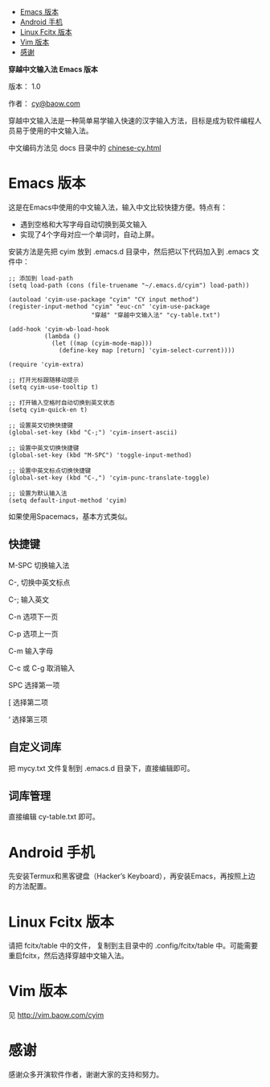 - [Emacs 版本](#sec-1)
- [Android 手机](#sec-2)
- [Linux Fcitx 版本](#sec-3)
- [Vim 版本](#sec-4)
- [感谢](#sec-5)

**穿越中文输入法 Emacs 版本**

版本： 1.0

作者： cy@baow.com

穿越中文输入法是一种简单易学输入快速的汉字输入方法，目标是成为软件编程人员易于使用的中文输入法。

中文编码方法见 docs 目录中的 [chinese-cy.html](docs/chinese-cy.html)

# Emacs 版本<a id="sec-1"></a>

这是在Emacs中使用的中文输入法，输入中文比较快捷方便。特点有：

 - 遇到空格和大写字母自动切换到英文输入
 - 实现了4个字母对应一个单词时，自动上屏。

安装方法是先把 cyim 放到 .emacs.d 目录中，然后把以下代码加入到 .emacs 文件中：

```emacs-lisp
;; 添加到 load-path
(setq load-path (cons (file-truename "~/.emacs.d/cyim") load-path))

(autoload 'cyim-use-package "cyim" "CY input method")
(register-input-method "cyim" "euc-cn" 'cyim-use-package
                       "穿越" "穿越中文输入法" "cy-table.txt")

(add-hook 'cyim-wb-load-hook
          (lambda ()
            (let ((map (cyim-mode-map)))
              (define-key map [return] 'cyim-select-current))))

(require 'cyim-extra)

;; 打开光标跟随移动提示
(setq cyim-use-tooltip t)

;; 打开输入空格时自动切换到英文状态
(setq cyim-quick-en t)

;; 设置英文切换快捷键
(global-set-key (kbd "C-;") 'cyim-insert-ascii)

;; 设置中英文切换快捷键
(global-set-key (kbd "M-SPC") 'toggle-input-method)

;; 设置中英文标点切换快捷键
(global-set-key (kbd "C-,") 'cyim-punc-translate-toggle)

;; 设置为默认输入法
(setq default-input-method 'cyim)

```

如果使用Spacemacs，基本方式类似。

## 快捷键

M-SPC  切换输入法

C-,  切换中英文标点

C-;  输入英文

C-n 选项下一页

C-p 选项上一页

C-m 输入字母

C-c 或 C-g 取消输入

SPC  选择第一项

[  选择第二项

‘  选择第三项

## 自定义词库

把 mycy.txt 文件复制到 .emacs.d 目录下，直接编辑即可。

## 词库管理

直接编辑 cy-table.txt 即可。


# Android 手机<a id="sec-2"></a>

先安装Termux和黑客键盘（Hacker’s Keyboard），再安装Emacs，再按照上边的方法配置。

# Linux Fcitx 版本<a id="sec-3"></a>

请把 fcitx/table 中的文件， 复制到主目录中的 .config/fcitx/table 中。可能需要重启fcitx，然后选择穿越中文输入法。

# Vim 版本<a id="sec-4"></a>

见 <http://vim.baow.com/cyim>

# 感谢<a id="sec-5"></a>

感谢众多开演软件作者，谢谢大家的支持和努力。
